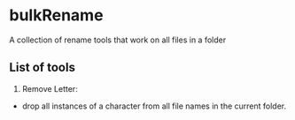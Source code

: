 # bulkRename
A collection of rename tools that work on all files in a folder

## List of tools
1. Remove Letter: 
* drop all instances of a character from all file names in the current folder. 
